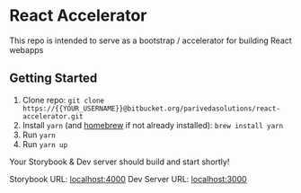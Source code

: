 # React Accelerator

This repo is intended to serve as a bootstrap / accelerator for building React webapps

## Getting Started

1. Clone repo: `git clone https://{{YOUR_USERNAME}}@bitbucket.org/parivedasolutions/react-accelerator.git`
2. Install `yarn` (and [homebrew](https://brew.sh/) if not already installed): `brew install yarn`
3. Run `yarn`
4. Run `yarn up`

Your Storybook & Dev server should build and start shortly!

Storybook URL: [localhost:4000](localhost:4000)
Dev Server URL: [localhost:3000](localhost:3000)
